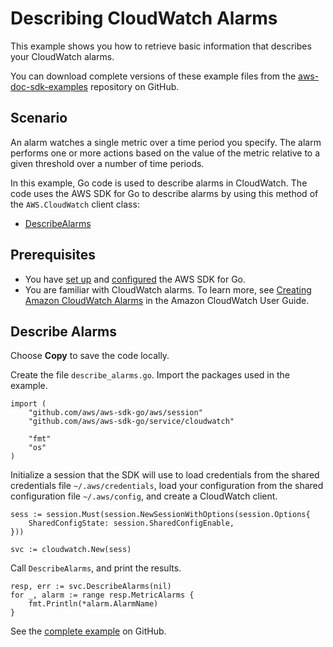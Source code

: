 # Describing CloudWatch Alarms<a name="cw-example-describing-alarms"></a>

This example shows you how to retrieve basic information that describes your CloudWatch alarms\.

You can download complete versions of these example files from the [aws\-doc\-sdk\-examples](https://github.com/awsdocs/aws-doc-sdk-examples/tree/master/go/example_code/cloudwatch) repository on GitHub\.

## Scenario<a name="cw-describe-alarms-scenario"></a>

An alarm watches a single metric over a time period you specify\. The alarm performs one or more actions based on the value of the metric relative to a given threshold over a number of time periods\.

In this example, Go code is used to describe alarms in CloudWatch\. The code uses the AWS SDK for Go to describe alarms by using this method of the `AWS.CloudWatch` client class:
+  [DescribeAlarms](https://docs.aws.amazon.com/sdk-for-go/api/service/cloudwatch/#CloudWatch.DescribeAlarms) 

## Prerequisites<a name="cw-describe-alarms-prerequisites"></a>
+ You have [set up](setting-up.md) and [configured](configuring-sdk.md) the AWS SDK for Go\.
+ You are familiar with CloudWatch alarms\. To learn more, see [Creating Amazon CloudWatch Alarms](https://docs.aws.amazon.com/AmazonCloudWatch/latest/monitoring/AlarmThatSendsEmail.html) in the Amazon CloudWatch User Guide\.

## Describe Alarms<a name="cw-example-alarms"></a>

Choose **Copy** to save the code locally\.

Create the file `describe_alarms.go`\. Import the packages used in the example\.

```
import (
    "github.com/aws/aws-sdk-go/aws/session"
    "github.com/aws/aws-sdk-go/service/cloudwatch"

    "fmt"
    "os"
)
```

Initialize a session that the SDK will use to load credentials from the shared credentials file `~/.aws/credentials`, load your configuration from the shared configuration file `~/.aws/config`, and create a CloudWatch client\.

```
sess := session.Must(session.NewSessionWithOptions(session.Options{
    SharedConfigState: session.SharedConfigEnable,
}))

svc := cloudwatch.New(sess)
```

Call `DescribeAlarms`, and print the results\.

```
resp, err := svc.DescribeAlarms(nil)
for _, alarm := range resp.MetricAlarms {
    fmt.Println(*alarm.AlarmName)
}
```

See the [complete example](https://github.com/awsdocs/aws-doc-sdk-examples/blob/main/go/example_code/cloudwatch/describe_alarms.go) on GitHub\.